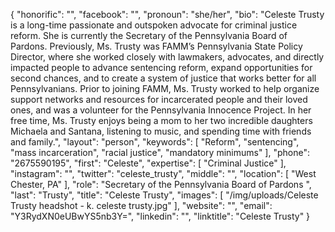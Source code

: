 {
  "honorific": "",
  "facebook": "",
  "pronoun": "she/her",
  "bio": "Celeste Trusty is a long-time passionate and outspoken advocate for criminal justice reform. She is currently the Secretary of the Pennsylvania Board of Pardons. Previously, Ms. Trusty was FAMM’s Pennsylvania State Policy Director, where she worked closely with lawmakers, advocates, and directly impacted people to advance sentencing reform, expand opportunities for second chances, and to create a system of justice that works better for all Pennsylvanians.  Prior to joining FAMM, Ms. Trusty worked to help organize support networks and resources for incarcerated people and their loved ones, and was a volunteer for the Pennsylvania Innocence Project.  In her free time, Ms. Trusty enjoys being a mom to her two incredible daughters Michaela and Santana, listening to music, and spending time with friends and family.",
  "layout": "person",
  "keywords": [
    "Reform",
    "sentencing",
    "mass incarceration",
    "racial justice",
    "mandatory minimums"
  ],
  "phone": "2675590195",
  "first": "Celeste",
  "expertise": [
    "Criminal Justice"
  ],
  "instagram": "",
  "twitter": "celeste_trusty",
  "middle": "",
  "location": [
    "West Chester, PA"
  ],
  "role": "Secretary of the Pennsylvania Board of Pardons ",
  "last": "Trusty",
  "title": "Celeste Trusty",
  "images": [
    "/img/uploads/Celeste Trusty headshot - k. celeste trusty.jpg"
  ],
  "website": "",
  "email": "Y3RydXN0eUBwYS5nb3Y=",
  "linkedin": "",
  "linktitle": "Celeste Trusty"
}